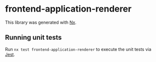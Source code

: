 # frontend-application-renderer

This library was generated with [Nx](https://nx.dev).

## Running unit tests

Run `nx test frontend-application-renderer` to execute the unit tests via [Jest](https://jestjs.io).
